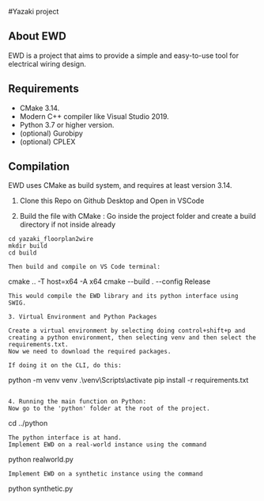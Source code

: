 #Yazaki project

## About EWD

EWD is a project that aims to provide a simple and easy-to-use tool for electrical wiring design.

## Requirements

* CMake 3.14.
* Modern C++ compiler like Visual Studio 2019.
* Python 3.7 or higher version.
* (optional) Gurobipy
* (optional) CPLEX

## Compilation

EWD uses CMake as build system, and requires at least version 3.14. 

1. Clone this Repo on Github Desktop and Open in VSCode

2. Build the file with CMake :
Go inside the project folder and create a build directory if not inside already
```
cd yazaki_floorplan2wire
mkdir build
cd build

Then build and compile on VS Code terminal:
```
cmake .. -T host=x64 -A x64
cmake --build . --config Release
```
This would compile the EWD library and its python interface using SWIG.

3. Virtual Environment and Python Packages

Create a virtual environment by selecting doing control+shift+p and creating a python environment, then selecting venv and then select the requirements.txt.
Now we need to download the required packages.

If doing it on the CLI, do this:
```
python -m venv venv
.\venv\Scripts\activate
pip install -r requirements.txt
```

4. Running the main function on Python:
Now go to the 'python' folder at the root of the project.
```
cd ../python
```
The python interface is at hand. 
Implement EWD on a real-world instance using the command
```
python realworld.py
```
Implement EWD on a synthetic instance using the command
```
python synthetic.py
```

